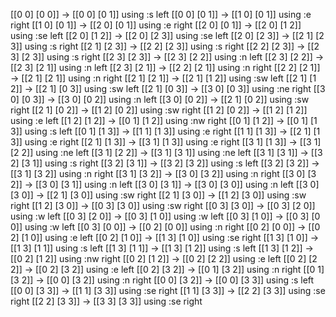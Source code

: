 [[0 0] [0 0]] -> [[0 0] [0 1]] using :s left
[[0 0] [0 1]] -> [[1 0] [0 1]] using :e right
[[1 0] [0 1]] -> [[2 0] [0 1]] using :e right
[[2 0] [0 1]] -> [[2 0] [1 2]] using :se left
[[2 0] [1 2]] -> [[2 0] [2 3]] using :se left
[[2 0] [2 3]] -> [[2 1] [2 3]] using :s right
[[2 1] [2 3]] -> [[2 2] [2 3]] using :s right
[[2 2] [2 3]] -> [[2 3] [2 3]] using :s right
[[2 3] [2 3]] -> [[2 3] [2 2]] using :n left
[[2 3] [2 2]] -> [[2 3] [2 1]] using :n left
[[2 3] [2 1]] -> [[2 2] [2 1]] using :n right
[[2 2] [2 1]] -> [[2 1] [2 1]] using :n right
[[2 1] [2 1]] -> [[2 1] [1 2]] using :sw left
[[2 1] [1 2]] -> [[2 1] [0 3]] using :sw left
[[2 1] [0 3]] -> [[3 0] [0 3]] using :ne right
[[3 0] [0 3]] -> [[3 0] [0 2]] using :n left
[[3 0] [0 2]] -> [[2 1] [0 2]] using :sw right
[[2 1] [0 2]] -> [[1 2] [0 2]] using :sw right
[[1 2] [0 2]] -> [[1 2] [1 2]] using :e left
[[1 2] [1 2]] -> [[0 1] [1 2]] using :nw right
[[0 1] [1 2]] -> [[0 1] [1 3]] using :s left
[[0 1] [1 3]] -> [[1 1] [1 3]] using :e right
[[1 1] [1 3]] -> [[2 1] [1 3]] using :e right
[[2 1] [1 3]] -> [[3 1] [1 3]] using :e right
[[3 1] [1 3]] -> [[3 1] [2 2]] using :ne left
[[3 1] [2 2]] -> [[3 1] [3 1]] using :ne left
[[3 1] [3 1]] -> [[3 2] [3 1]] using :s right
[[3 2] [3 1]] -> [[3 2] [3 2]] using :s left
[[3 2] [3 2]] -> [[3 1] [3 2]] using :n right
[[3 1] [3 2]] -> [[3 0] [3 2]] using :n right
[[3 0] [3 2]] -> [[3 0] [3 1]] using :n left
[[3 0] [3 1]] -> [[3 0] [3 0]] using :n left
[[3 0] [3 0]] -> [[2 1] [3 0]] using :sw right
[[2 1] [3 0]] -> [[1 2] [3 0]] using :sw right
[[1 2] [3 0]] -> [[0 3] [3 0]] using :sw right
[[0 3] [3 0]] -> [[0 3] [2 0]] using :w left
[[0 3] [2 0]] -> [[0 3] [1 0]] using :w left
[[0 3] [1 0]] -> [[0 3] [0 0]] using :w left
[[0 3] [0 0]] -> [[0 2] [0 0]] using :n right
[[0 2] [0 0]] -> [[0 2] [1 0]] using :e left
[[0 2] [1 0]] -> [[1 3] [1 0]] using :se right
[[1 3] [1 0]] -> [[1 3] [1 1]] using :s left
[[1 3] [1 1]] -> [[1 3] [1 2]] using :s left
[[1 3] [1 2]] -> [[0 2] [1 2]] using :nw right
[[0 2] [1 2]] -> [[0 2] [2 2]] using :e left
[[0 2] [2 2]] -> [[0 2] [3 2]] using :e left
[[0 2] [3 2]] -> [[0 1] [3 2]] using :n right
[[0 1] [3 2]] -> [[0 0] [3 2]] using :n right
[[0 0] [3 2]] -> [[0 0] [3 3]] using :s left
[[0 0] [3 3]] -> [[1 1] [3 3]] using :se right
[[1 1] [3 3]] -> [[2 2] [3 3]] using :se right
[[2 2] [3 3]] -> [[3 3] [3 3]] using :se right